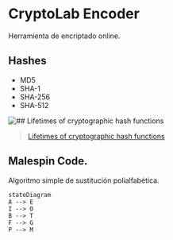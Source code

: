 # CryptoLab Encoder 

Herramienta de encriptado online.

## Hashes
 - MD5
 - SHA-1
 - SHA-256
 - SHA-512

![## Lifetimes of cryptographic hash functions](https://i.imgur.com/KyiiqYd.png)

> [Lifetimes of cryptographic hash functions](https://valerieaurora.org/hash.html)

## Malespin Code.

Algoritmo simple de sustitución polialfabética.

```mermaid  
stateDiagram  
A --> E  
I --> O  
B --> T  
F --> G    
P --> M 
```